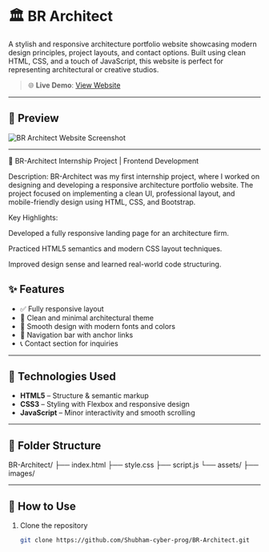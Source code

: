 

# 🏛️ BR Architect

A stylish and responsive architecture portfolio website showcasing modern design principles, project layouts, and contact options. Built using clean HTML, CSS, and a touch of JavaScript, this website is perfect for representing architectural or creative studios.

> 🌐 **Live Demo**: [View Website](https://shubham-cyber-prog.github.io/BR-Architect/)

---

## 📸 Preview

![BR Architect Website Screenshot](https://github.com/user-attachments/assets/1c8efaf7-733b-4344-948b-d92657d28033)
<!-- replace with real image if needed -->

---

📁 BR-Architect
Internship Project | Frontend Development

Description:
BR-Architect was my first internship project, where I worked on designing and developing a responsive architecture portfolio website. The project focused on implementing a clean UI, professional layout, and mobile-friendly design using HTML, CSS, and Bootstrap.

Key Highlights:

Developed a fully responsive landing page for an architecture firm.

Practiced HTML5 semantics and modern CSS layout techniques.

Improved design sense and learned real-world code structuring.


## ✨ Features

- ✅ Fully responsive layout
- 🧱 Clean and minimal architectural theme
- 🎨 Smooth design with modern fonts and colors
- 🔗 Navigation bar with anchor links
- 📞 Contact section for inquiries

---

## 🔧 Technologies Used

- **HTML5** – Structure & semantic markup
- **CSS3** – Styling with Flexbox and responsive design
- **JavaScript** – Minor interactivity and smooth scrolling

---

## 📁 Folder Structure
BR-Architect/
├── index.html
├── style.css
├── script.js
└── assets/
├── images/


---

## 🚀 How to Use



1. Clone the repository  
   ```bash
   git clone https://github.com/Shubham-cyber-prog/BR-Architect.git

